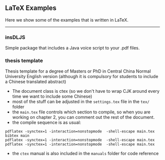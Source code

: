## LaTeX Examples

Here we show some of the examples that is written in LaTeX.

---

### insDLJS

Simple package that includes a Java voice script to your .pdf files.

### thesis template

Thesis template for a degree of Masters or PhD in Central China Normal University
English version (although it is compulsory for students to include a Chinese translated abstract)

- The document class is ctex (so we don't have to wrap CJK around every time we want to include some Chinese)
- most of the stuff can be adjusted in the `settings.tex` file in the `tex/` folder
- the `main.tex` file controls which section to compile, so when you are working on chapter 2, you can comment out the rest of the
  document.
- the compile sequence is as usual:
```
pdflatex -synctex=1 -interaction=nonstopmode  -shell-escape main.tex
bibtex main
pdflatex -synctex=1 -interaction=nonstopmode  -shell-escape main.tex
pdflatex -synctex=1 -interaction=nonstopmode  -shell-escape main.tex
```
- the `ctex` manual is also included in the `manuals` folder for code reference

